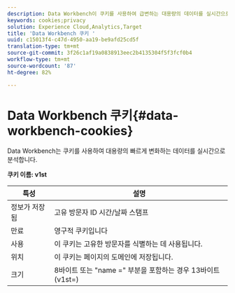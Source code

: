 ```yaml
---
description: Data Workbench이 쿠키를 사용하여 급변하는 대용량의 데이터를 실시간으로 분석하는 방법입니다.
keywords: cookies;privacy
solution: Experience Cloud,Analytics,Target
title: 'Data Workbench 쿠키 '
uuid: c15013f4-c47d-4950-aa19-be9afd25cd5f
translation-type: tm+mt
source-git-commit: 3f26c1af19a0838913eec2b4135304f5f3fcf0b4
workflow-type: tm+mt
source-wordcount: '87'
ht-degree: 82%

---
```



# Data Workbench 쿠키{#data-workbench-cookies}

Data Workbench는 쿠키를 사용하여 대용량의 빠르게 변화하는 데이터를 실시간으로 분석합니다.

**쿠키 이름: v1st**

| 특성 | 설명 |
|---|---|
| 정보가 저장됨 | 고유 방문자 ID 시간/날짜 스탬프 |
| 만료 | 영구적 쿠키입니다 |
| 사용 | 이 쿠키는 고유한 방문자를 식별하는 데 사용됩니다. |
| 위치 | 이 쿠키는 페이지의 도메인에 저장됩니다. |
| 크기 | 8바이트 또는 &quot;name =&quot; 부분을 포함하는 경우 13바이트(v1st=) |

